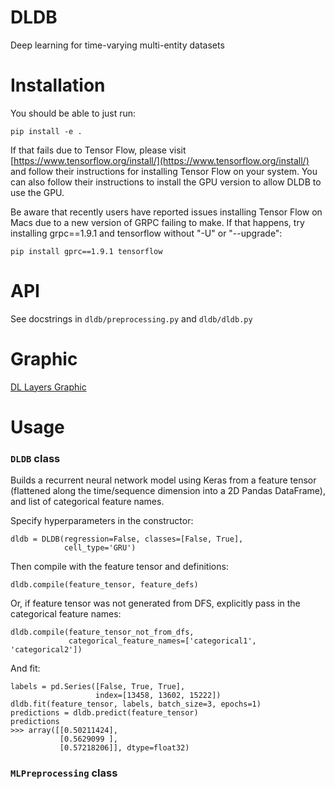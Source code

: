 # DLDB

Deep learning for time-varying multi-entity datasets

# Installation

You should be able to just run:
```
pip install -e .
```

If that fails due to Tensor Flow, please visit [https://www.tensorflow.org/install/](https://www.tensorflow.org/install/) and follow their instructions for installing Tensor Flow on your system.
You can also follow their instructions to install the GPU version to allow DLDB to use the GPU.

Be aware that recently users have reported issues installing Tensor Flow on Macs due to a new version of GRPC failing to make. If that happens, try installing grpc==1.9.1 and tensorflow without "-U" or "--upgrade":

```
pip install gprc==1.9.1 tensorflow
```

# API

See docstrings in `dldb/preprocessing.py` and `dldb/dldb.py`

# Graphic

[DL Layers Graphic](dldb_fig.png)

# Usage
### `DLDB` class

Builds a recurrent neural network model using Keras from a feature tensor (flattened along the time/sequence dimension into a 2D Pandas DataFrame), and list of categorical feature names.

Specify hyperparameters in the constructor:

```
dldb = DLDB(regression=False, classes=[False, True],
            cell_type='GRU')
```

Then compile with the feature tensor and definitions:
```
dldb.compile(feature_tensor, feature_defs)
```

Or, if feature tensor was not generated from DFS, explicitly pass in the categorical feature names:
```
dldb.compile(feature_tensor_not_from_dfs,
             categorical_feature_names=['categorical1', 'categorical2'])
```

And fit:

```
labels = pd.Series([False, True, True],
                   index=[13458, 13602, 15222])
dldb.fit(feature_tensor, labels, batch_size=3, epochs=1)
predictions = dldb.predict(feature_tensor)
predictions
>>> array([[0.50211424],
           [0.5629099 ],
           [0.57218206]], dtype=float32)
```

### `MLPreprocessing` class
